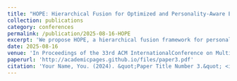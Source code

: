 ```yaml
---
title: "HOPE: Hierarchical Fusion for Optimized and Personality-Aware Estimation of Depression"
collection: publications
category: conferences
permalink: /publication/2025-08-16-HOPE
excerpt: 'We propose HOPE, a hierarchical fusion framework for personality-aware depression detection. It reconstructs textual semantics from audio and integrates predictions consistently across tasks, achieving **the 1st place** in the MPDD Challenge Young Track.'
date: 2025-08-16
venue: 'In Proceedings of the 33rd ACM InternationalConference on Multimedia (MM ’25)'
paperurl: 'http://academicpages.github.io/files/paper3.pdf'
citation: 'Your Name, You. (2024). &quot;Paper Title Number 3.&quot; <i>GitHub Journal of Bugs</i>. 1(3).'
---
```

